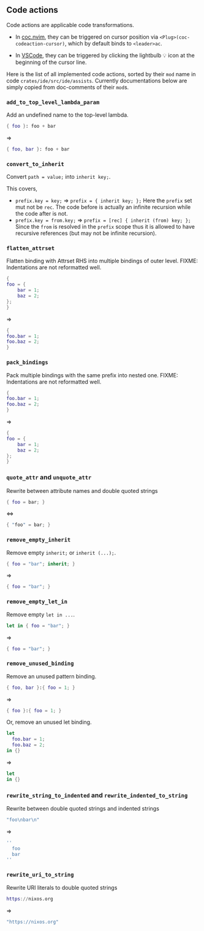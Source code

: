 ## Code actions

Code actions are applicable code transformations.

- In [coc.nvim], they can be triggered on cursor position via `<Plug>(coc-codeaction-cursor)`,
which by default binds to `<leader>ac`.

[coc.nvim]: https://github.com/neoclide/coc.nvim

- In [VSCode], they can be triggered by clicking the lightbulb :bulb: icon
  at the beginning of the cursor line.

[VSCode]: https://code.visualstudio.com/

Here is the list of all implemented code actions, sorted by their `mod` name in code
`crates/ide/src/ide/assists`.
Currently documentations below are simply copied from doc-comments of their `mod`s.

### `add_to_top_level_lambda_param`

Add an undefined name to the top-level lambda.

```nix
{ foo }: foo + bar
```
=>
```nix
{ foo, bar }: foo + bar
```

### `convert_to_inherit`

Convert `path = value;` into `inherit key;`.

This covers,
- `prefix.key = key;` => `prefix = { inherit key; };`
Here the `prefix` set mut not be `rec`. The code before is actually
an infinite recursion while the code after is not.
- `prefix.key = from.key;` => `prefix = [rec] { inherit (from) key; };`
Since the `from` is resolved in the `prefix` scope thus
it is allowed to have recursive references (but may not be infinite recursion).

### `flatten_attrset`

Flatten binding with Attrset RHS into multiple bindings of outer level.
FIXME: Indentations are not reformatted well.

```nix
{
foo = {
    bar = 1;
    baz = 2;
};
}
```
=>
```nix
{
foo.bar = 1;
foo.baz = 2;
}
```

### `pack_bindings`

Pack multiple bindings with the same prefix into nested one.
FIXME: Indentations are not reformatted well.

```nix
{
foo.bar = 1;
foo.baz = 2;
}
```
=>
```nix
{
foo = {
    bar = 1;
    baz = 2;
};
}
```

### `quote_attr` and `unquote_attr`

Rewrite between attribute names and double quoted strings
```nix
{ foo = bar; }
```
<=>
```nix
{ "foo" = bar; }
```

### `remove_empty_inherit`

Remove empty `inherit;` or `inherit (...);`.

```nix
{ foo = "bar"; inherit; }
```
=>
```nix
{ foo = "bar"; }
```

### `remove_empty_let_in`

Remove empty `let in ...`.
```nix
let in { foo = "bar"; }
```
=>
```nix
{ foo = "bar"; }
```

### `remove_unused_binding`

Remove an unused pattern binding.

```nix
{ foo, bar }:{ foo = 1; }
```
=>
```nix
{ foo }:{ foo = 1; }
```

Or, remove an unused let binding.

```nix
let
  foo.bar = 1;
  foo.baz = 2;
in {}
```
=>
```nix
let
in {}
```

### `rewrite_string_to_indented` and `rewrite_indented_to_string`

Rewrite between double quoted strings and indented strings

```nix
"foo\nbar\n"
```
=>
```nix
''
  foo
  bar
''
```

### `rewrite_uri_to_string`

Rewrite URI literals to double quoted strings
```nix
https://nixos.org
```
=>
```nix
"https://nixos.org"
```
